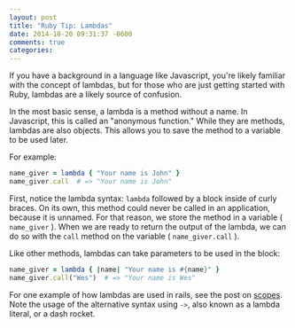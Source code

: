 ```yaml
---
layout: post
title: "Ruby Tip: Lambdas"
date: 2014-10-20 09:31:37 -0600
comments: true
categories:
---
```


If you have a background in a language like Javascript, you're likely familiar
with the concept of lambdas, but for those who are just getting started with
Ruby, lambdas are a likely source of confusion.

In the most basic sense, a lambda is a method without a name. In Javascript, this
is called an "anonymous function." While they are methods, lambdas are also objects.
This allows you to save the method to a variable to be used later.

For example:

```ruby
name_giver = lambda { "Your name is John" }
name_giver.call  # => "Your name is John"
```

First, notice the lambda syntax: `lambda` followed by a block inside of curly braces.
On its own, this method could never be called in an application, because it is
unnamed. For that reason, we store the method in a variable ( `name_giver` ). When we
are ready to return the output of the lambda, we can do so with the `call` method
on the variable ( `name_giver.call` ).

Like other methods, lambdas can take parameters to be used in the block:

```ruby
name_giver = lambda { |name| "Your name is #{name}" }
name_giver.call("Wes")  # => "Your name is Wes"
```

For one example of how lambdas are used in rails, see the post on
[scopes]("/blog/2014/10/17/using-scopes/"). Note the usage of the alternative syntax
using `->`, also known as a lambda literal, or a dash rocket.
